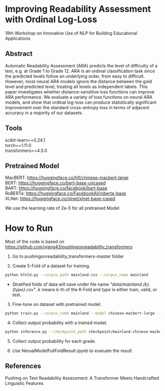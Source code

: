 # Improving Readability Assessment with Ordinal Log-Loss
19th Workshop on Innovative Use of NLP for Building Educational Applications

## Abstract
Automatic Readability Assessment (ARA) predicts the level of difficulty of a text, e.g. at Grade 1 to Grade 12. ARA is an ordinal classification task since the predicted levels follow an underlying order, from easy to difficult. However, most neural ARA models ignore the distance between the gold level and predicted level, treating all levels as independent labels. This paper investigates whether distance-sensitive loss functions can improve ARA performance. We evaluate a variety of loss functions on neural ARA models, and show that ordinal log-loss can produce statistically significant improvement over the standard cross-entropy loss in terms of adjacent accuracy in a majority of our datasets.

## Tools
scikit-learn==0.24.1<br>
torch==1.11.0<br>
transformers==4.5.0<br>

## Pretrained Model
MacBERT: https://huggingface.co/hfl/chinese-macbert-large<br>
BERT: https://huggingface.co/bert-base-uncased<br>
BART: https://huggingface.co/facebook/bart-base<br>
RoBERTa: https://huggingface.co/FacebookAI/roberta-base<br>
XLNet: https://huggingface.co/xlnet/xlnet-base-cased<br>

We use the learning rate of 2e-5 for all pretrained Model

# How to Run
Most of the code is based on https://github.com/yjang43/pushingonreadability_transformers

1. Go to pushingonreadability_transformers-master folder

2. Create 5-Fold of a dataset for training.
```bash
python kfold.py --corpus_path mainland.csv --corpus_name mainland
```
- Stratified folds of data will save under file name _"data/mainland.{k}.{type}.csv"_.
_k_ means _k_-th of the K-Fold and _type_ is either train, valid, or test.


3. Fine-tune on dataset with pretrained model.
```bash
python train.py --corpus_name mainland --model chinese-macbert-large --learning_rate 2e-5
```

4. Collect output probability with a trained model.

```bash
python inference.py --checkpoint_path checkpoint/mainland.chinese-macbert-large.0.14 --data_path data/mainland.0.test.csv
```

5. Collect output probability for each grade.

6. Use NerualModelFullFoldResult.ipynb to evaluate the result

## References
Pushing on Text Readability Assessment: A Transformer Meets Handcrafted Linguistic Features<br>
